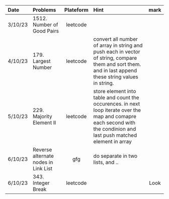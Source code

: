 | Date      | Problems | Plateform | Hint |mark|
| :---        |    :----   |  :----:   |          :--- |:----:|
|3/10/23 | 1512. Number of Good Pairs | leetcode ||
| 4/10/23  | 179. Largest Number |    leetcode |convert all number of array in string and push each in vector of string, compare them and sort them. and in last append these string values in string.  |
|5/10/23|229. Majority Element II |leetcode |store element into table and count the occurences. in next loop iterate over the map and comapre each second with the condinion and last push matched element in array|
|6/10/23|Reverse alternate nodes in Link List|gfg|do separate in two lists, and .. |
|6/10/23|343. Integer Break|leetcode||Look|
